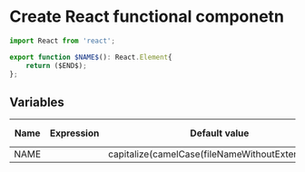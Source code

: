 # Create React functional componetn

```ts
import React from 'react';

export function $NAME$(): React.Element{
	return ($END$);
};
```

## Variables

| Name                     | Expression                 | Default value                                     | Skip if Default |
|--------------------------|----------------------------|---------------------------------------------------|-----------------|
| NAME                     |                            | capitalize(camelCase(fileNameWithoutExtension())) |                 |
